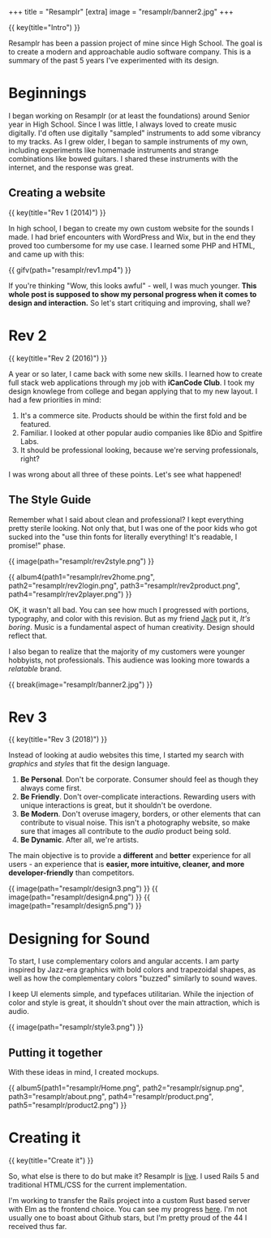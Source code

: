 +++
title = "Resamplr"
[extra]
image = "resamplr/banner2.jpg"
+++

{{ key(title="Intro") }}

Resamplr has been a passion project of mine since High School.  The goal is to create a modern and approachable audio software company.  This is a summary of the past 5 years I've experimented with its design.



# Beginnings

I began working on Resamplr (or at least the foundations) around Senior year in High School.  Since I was little, I always loved to create music digitally.  I'd often use digitally "sampled" instruments to add some vibrancy to my tracks.  As I grew older, I began to sample instruments of my own, including experiments like homemade instruments and strange combinations like bowed guitars.  I shared these instruments with the internet, and the response was great. 

## Creating a website

{{ key(title="Rev 1 (2014)") }}

In high school, I began to create my own custom website for the sounds I made.  I had brief encounters with WordPress and Wix, but in the end they proved too cumbersome for my use case.   I learned some PHP and HTML, and came up with this:

{{ gifv(path="resamplr/rev1.mp4") }}

If you're thinking "Wow, this looks awful" - well, I was much younger.  **This whole post is supposed to show my personal progress when it comes to design and interaction.**  So let's start critiquing and improving, shall we?

# Rev 2

{{ key(title="Rev 2 (2016)") }}

A year or so later, I came back with some new skills.  I learned how to create full stack web applications through my job with **iCanCode Club**.  I took my design knowlege from college and began applying that to my new layout.  I had a few priorities in mind:

1. It's a commerce site.  Products should be within the first fold and be featured.
2. Familiar.  I looked at other popular audio companies like 8Dio and Spitfire Labs.
3. It should be professional looking, because we're serving professionals, right?

I was wrong about all three of these points.  Let's see what happened!

## The Style Guide

Remember what I said about clean and professional?  I kept everything pretty sterile looking.  Not only that, but I was one of the poor kids who got sucked into the "use thin fonts for literally everything! It's readable, I promise!" phase. 

{{ image(path="resamplr/rev2style.png") }}

{{ album4(path1="resamplr/rev2home.png", path2="resamplr/rev2login.png", path3="resamplr/rev2product.png", path4="resamplr/rev2player.png") }}

OK, it wasn't all bad.  You can see how much I progressed with portions, typography, and color with this revision.  But as my friend [Jack](http://jackkaiser.me) put it, *It's boring*.  Music is a fundamental aspect of human creativity.  Design should reflect that.

I also began to realize that the majority of my customers were younger hobbyists, not professionals.  This audience was looking more towards a *relatable* brand.

{{ break(image="resamplr/banner2.jpg") }}

# Rev 3
{{ key(title="Rev 3 (2018)") }}

Instead of looking at audio websites this time, I started my search with *graphics* and *styles* that fit the design language.  

1. **Be Personal**.  Don't be corporate.  Consumer should feel as though they always come first.
2. **Be Friendly**.  Don't over-complicate interactions.  Rewarding users with unique interactions is great, but it shouldn't be overdone.
3. **Be Modern**.  Don't overuse imagery, borders, or other elements that can contribute to visual noise.  This isn't a photography website, so make sure that images all contribute to the *audio* product being sold.
4. **Be Dynamic**.  After all, we're artists.  

The main objective is to provide a **different** and **better** experience for all users - an experience that is **easier, more intuitive, cleaner, and more developer-friendly** than competitors. 

{{ image(path="resamplr/design3.png") }}
{{ image(path="resamplr/design4.png") }}
{{ image(path="resamplr/design5.png") }}

# Designing for Sound

To start, I use complementary colors and angular accents.  I am party inspired by Jazz-era graphics with bold colors and trapezoidal shapes, as well as how the complementary colors "buzzed" similarly to sound waves. 

I keep UI elements simple, and typefaces utilitarian.  While the injection of color and style is great, it shouldn't shout over the main attraction, which is audio.

{{ image(path="resamplr/style3.png") }}

## Putting it together

With these ideas in mind, I created mockups.

{{ album5(path1="resamplr/Home.png", path2="resamplr/signup.png", path3="resamplr/about.png", path4="resamplr/product.png", path5="resamplr/product2.png") }}


# Creating it
{{ key(title="Create it") }}

So, what else is there to do but make it?  Resamplr is [live](https://resamplr.com).  I used Rails 5 and traditional HTML/CSS for the current implementation.  

I'm working to transfer the Rails project into a custom Rust based server with Elm as the frontend choice.  You can see my progress [here](https://github.com/resamplr/resamplr-web).  I'm not usually one to boast about Github stars, but I'm pretty proud of the 44 I received thus far.